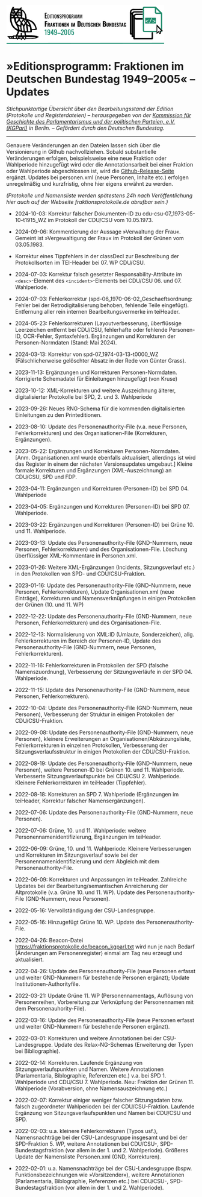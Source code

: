 [<img src="https://github.com/Fraktionsprotokolle-de/fraktionsprotokolle_web/blob/main/logos/logo_editionsprogramm_1990-2005_Oswald_quer_ohneURL_mitLinie_rgb_210x52px_final.svg" />](https:///www.fraktionsprotokolle.de)

# »Editionsprogramm: Fraktionen im Deutschen Bundestag 1949–2005« – Updates

*Stichpunktartige Übersicht über den Bearbeitungsstand der Edition (Protokolle und Registerdateien) – herausgegeben von der [Kommission für Geschichte des Parlamentarismus und der politischen Parteien, e.V. (KGParl)](https://kgparl.de/) in Berlin. – Gefördert durch den Deutschen Bundestag.*

------

Genauere Veränderungen an den Dateien lassen sich über die Versionierung in Github nachvollziehen. Sobald substantielle Veränderungen erfolgen, beispielsweise eine neue Fraktion oder Wahlperiode hinzugefügt wird oder die Annotationsarbeit bei einer Fraktion oder Wahlperiode abgeschlossen ist, wird die [Github-Release-Seite](https://github.com/Fraktionsprotokolle-de/fraktionsprotokolle_web/releases) ergänzt.
Updates bei personen.xml (neue Personen, Inhalte etc.) erfolgen unregelmäßig und kurzfristig, ohne hier eigens erwähnt zu werden.

*(Protokolle und Namensliste werden spätestens 24h nach Veröffentlichung hier auch auf der Webseite fraktionsprotokolle.de abrufbar sein.)*

- 2024-10-03: Korrektur falscher Dokumenten-ID zu cdu-csu-07_1973-05-10-t1915_WZ im Protokoll der CDU/CSU vom 10.05.1973.
- 2024-09-06: Kommentierung der Aussage »Verwaltung der Frau«. Gemeint ist »Vergewaltigung der Frau« im Protokoll der Grünen vom 03.05.1983.
- Korrektur eines Tippfehlers in der classDecl zur Beschreibung der Protokollsorten im TEI-Header bei 07. WP CDU/CSU.
- 2024-07-03: Korrektur falsch gesetzter Responsability-Attribute im `<desc>`-Element des `<incident>`-Elements bei CDU/CSU 06. und 07. Wahlperiode.
- 2024-07-03: Fehlerkorrektur (spd-06_1970-06-02_Geschaeftsordnung: Fehler bei der Retrodigitalisierung behoben, fehlende Teile eingefügt). Entfernung aller rein internen Bearbeitungsvermerke im teiHeader.
- 2024-05-23: Fehlerkorrekturen (Layoutverbesserung, überflüssige Leerzeichen entfernt bei CDU/CSU, fehlerhafte oder fehlende Personen-ID, OCR-Fehler, Syntaxfehler). Ergänzungen und Korrekturen der Personen-Normdaten (Stand: Mai 2024).
- 2024-03-13: Korrektur von spd-07_1974-03-13-t0000_WZ (Fälschlicherweise gelöschter Absatz in der Rede von Günter Grass).

- 2023-11-13: Ergänzungen und Korrekturen Personen-Normdaten. Korrigierte Schemadatei für Einleitungen hinzugefügt (von Kruse)

- 2023-10-12: XML-Korrekturen und weitere Auszeichnung älterer, digitalisierter Protokolle bei SPD, 2. und 3. Wahlperiode

- 2023-09-26: Neues RNG-Schema für die kommenden digitalisierten Einleitungen zu den Printeditionen.

- 2023-08-10: Update des Personenauthority-File (v.a. neue Personen, Fehlerkorrekturen) und des Organisationen-File (Korrekturen, Ergänzungen).
- 2023-05-22: Ergänzungen und Korrekturen Personen-Normdaten. [Anm. Organisationen.xml wurde ebenfalls aktualisiert, allerdings ist wird das Register in einem der nächsten Versionsupdates umgebaut.] Kleine formale Korrekturen und Ergänzungen (XML-Auszeichnung) an CDU/CSU, SPD und FDP.
- 2023-04-11: Ergänzungen und Korrekturen (Personen-ID) bei SPD 04. Wahlperiode
- 2023-04-05: Ergänzungen und Korrekturen (Personen-ID) bei SPD 07. Wahlperiode.
- 2023-03-22: Ergänzungen und Korrekturen (Personen-ID) bei Grüne 10. und 11. Wahlperiode.
- 2023-03-13: Update des Personenauthority-File (GND-Nummern, neue Personen, Fehlerkorrekturen) und des Organisationen-File. Löschung überflüssiger XML-Kommentare in Personen.xml.
- 2023-01-26: Weitere XML-Ergänzungen (Incidents, Sitzungsverlauf etc.) in den Protokollen von SPD- und CDU/CSU-Fraktion.
- 2023-01-16: Update des Personenauthority-File (GND-Nummern, neue Personen, Fehlerkorrekturen), Update Organisationen.xml (neue Einträge), Korrekturen und Namensverknüpfungen in einigen Protokollen der Grünen (10. und 11. WP)
- 2022-12-22: Update des Personenauthority-File (GND-Nummern, neue Personen, Fehlerkorrekturen) und des Organisationen-File.
- 2022-12-13: Normalisierung von XML:ID (Umlaute, Sonderzeichen), allg. Fehlerkorrekturen im Bereich der Personen-ID, Update des Personenauthority-File (GND-Nummern, neue Personen, Fehlerkorrekturen).
- 2022-11-16: Fehlerkorrekturen in Protokollen der SPD (falsche Namenszuordnung), Verbesserung der Sitzungsverläufe in der SPD 04. Wahlperiode.
- 2022-11-15: Update des Personenauthority-File (GND-Nummern, neue Personen, Fehlerkorrekturen).
- 2022-10-04: Update des Personenauthority-File (GND-Nummern, neue Personen), Verbesserung der Struktur in einigen Protokollen der CDU/CSU-Fraktion.
- 2022-09-08: Update des Personenauthority-File (GND-Nummern, neue Personen), kleinere Erweiterungen an Organisationen/Abkürzungsliste, Fehlerkorrekturen in einzelnen Protokollen, Verbesserung der Sitzungsverlaufsstruktur in einigen Protokollen der CDU/CSU-Fraktion.
- 2022-08-19: Update des Personenauthority-File (GND-Nummern, neue Personen), weitere Personen-ID bei Grünen 10. und 11. Wahlperiode. Verbesserte Sitzungsverlaufspunkte bei CDU/CSU 2. Wahlperiode.  Kleinere Fehlerkorrekturen im teiHeader (Tippfehler).
- 2022-08-18: Korrekturen an SPD 7. Wahlperiode (Ergänzungen im teiHeader, Korrektur falscher Namensergänzungen).
- 2022-07-06: Update des Personenauthority-File (GND-Nummern, neue Personen).
- 2022-07-06: Grüne, 10. und 11. Wahlperiode: weitere Personennamenidentifizierung, Ergänzungen im teiHeader.
- 2022-06-09: Grüne, 10. und 11. Wahlperiode: Kleinere Verbesserungen und Korrekturen im Sitzungsverlauf sowie bei der Personennamenidentifizierung und dem Abgleich mit dem Personenauthority-File.
- 2022-06-09: Korrekturen und Anpassungen im teiHeader. Zahlreiche Updates bei der Bearbeitung/semantischen Anreicherung der Altprotokolle (v.a. Grüne 10. und 11. WP). Update des Personenauthority-File (GND-Nummern, neue Personen).
- 2022-05-16: Vervollständigung der CSU-Landesgruppe.
- 2022-05-16: Hinzugefügt Grüne 10. WP. Update des Personenauthority-File. 
- 2022-04-26: Beacon-Datei https://fraktionsprotokolle.de/beacon_kgparl.txt wird nun je nach Bedarf (Änderungen am Personenregister) einmal am Tag neu erzeugt und aktualisiert.
- 2022-04-26: Update des Personenauthority-File (neue Personen erfasst und weiter GND-Nummern für bestehende Personen ergänzt); Update Institutionen-Authorityfile.
- 2022-03-21: Update Grüne 11. WP (Personennamentags, Auflösung von Personenreihen, Vorbereitung zur Verknüpfung der Personennamen mit dem Personenauhority-File).
- 2022-03-16: Update des Personenauthority-File (neue Personen erfasst und weiter GND-Nummern für bestehende Personen ergänzt).
- 2022-03-01: Korrekturen und weitere Annotationen bei der CSU-Landesgruppe. Update des Relax-NG-Schemas (Erweiterung der Typen bei Bibliographie).
- 2022-02-14: Korrekturen. Laufende Ergänzung von Sitzungsverlaufspunkten und Namen. Weitere Annotationen (Parlamentaria, Biblographie, Referenzen etc.) v.a. bei SPD 1. Wahlperiode und CDU/CSU 7. Wahlperiode. Neu: Fraktion der Grünen 11. Wahlperiode (Vorabversion, ohne Namensauszeichnung etc.)
- 2022-02-07: Korrektur einiger weniger falscher Sitzungsdaten bzw. falsch zugeordneter Wahlperioden bei der CDU/CSU-Fraktion. Laufende Ergänzung von Sitzungsverlaufspunkten und Namen bei CDU/CSU und SPD.
- 2022-02-03: u.a. kleinere Fehlerkorrekturen (Typos usf.), Namensnachträge bei der CSU-Landesgruppe insgesamt und bei der SPD-Fraktion 5. WP, weitere Annotationen bei CDU/CSU-, SPD-Bundestagsfraktion (vor allem in der 1. und 2. Wahlperiode). Größeres Update der Namensliste Personen.xml (GND, Korrekturen).
- 2022-02-01: u.a. Namensnachträge bei der CSU-Landesgruppe (bspw. Funktionsbezeichnungen wie »Vorsitzender«), weitere Annotationen (Parlamentaria, Biblographie, Referenzen etc.) bei CDU/CSU-, SPD-Bundestagsfraktion (vor allem in der 1. und 2. Wahlperiode).
